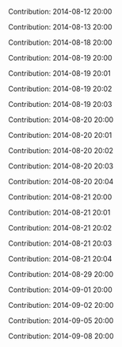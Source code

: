 Contribution: 2014-08-12 20:00

Contribution: 2014-08-13 20:00

Contribution: 2014-08-18 20:00

Contribution: 2014-08-19 20:00

Contribution: 2014-08-19 20:01

Contribution: 2014-08-19 20:02

Contribution: 2014-08-19 20:03

Contribution: 2014-08-20 20:00

Contribution: 2014-08-20 20:01

Contribution: 2014-08-20 20:02

Contribution: 2014-08-20 20:03

Contribution: 2014-08-20 20:04

Contribution: 2014-08-21 20:00

Contribution: 2014-08-21 20:01

Contribution: 2014-08-21 20:02

Contribution: 2014-08-21 20:03

Contribution: 2014-08-21 20:04

Contribution: 2014-08-29 20:00

Contribution: 2014-09-01 20:00

Contribution: 2014-09-02 20:00

Contribution: 2014-09-05 20:00

Contribution: 2014-09-08 20:00

